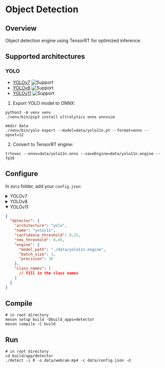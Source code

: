 # Object Detection

## Overview
Object detection engine using TensorRT for optimized inference.

## Supported architectures
### YOLO
- [YOLOv7](https://github.com/WongKinYiu/yolov7) ![Support](https://img.shields.io/badge/support-yes-brightgreen.svg)
- [YOLOv8](https://github.com/ultralytics/ultralytics/blob/main/docs/en/models/yolov8.md) ![Support](https://img.shields.io/badge/support-yes-brightgreen.svg)
- [YOLOv11](https://github.com/ultralytics/ultralytics/tree/main) ![Support](https://img.shields.io/badge/support-yes-brightgreen.svg)

1. Export YOLO model to ONNX:
```shell
python3 -m venv venv
./venv/bin/pip3 install ultralytics onnx onnxsim
```

```shell
mkdir data
./venv/bin/yolo export --model=data/yolo11n.pt --format=onnx --opset=12
```

2. Convert to TensorRT engine:
```shell
trtexec --onnx=data/yolo11n.onnx --saveEngine=data/yolo11n.engine --fp16
```

## Configure
In `data` folder, add your `config.json`:
<details>
    <summary>YOLOv7</summary>

```json
{
  "detector": {
    "architecture": "yolo",
    "name": "yolov7",
    "confidence_threshold": 0.25,
    "nms_threshold": 0.45,
    "engine": {
      "model_path": "./data/yolov7n.engine",
      "batch_size": 1,
      "precision": 16
    },
    "class_names": [
      // fill in the class names
    ]
  }
}
```
</details>
<details>
    <summary>YOLOv8</summary>

```json
{
  "detector": {
    "architecture": "yolo",
    "name": "yolov8",
    "confidence_threshold": 0.25,
    "nms_threshold": 0.45,
    "engine": {
      "model_path": "./data/yolov8n.engine",
      "batch_size": 1,
      "precision": 16
    },
    "class_names": [
      // fill in the class names
    ]
  }
}
```
</details>
<details open>
    <summary>YOLOv11</summary>

```json
{
  "detector": {
    "architecture": "yolo",
    "name": "yolov11",
    "confidence_threshold": 0.25,
    "nms_threshold": 0.45,
    "engine": {
      "model_path": "./data/yolo11n.engine",
      "batch_size": 1,
      "precision": 16
    },
    "class_names": [
      // fill in the class names
    ]
  }
}
```
</details>

## Compile
```shell
# in root directory
meson setup build -Dbuild_apps=detector
meson compile -C build
```

## Run
```shell
# in root directory
cd build/app/detector
./detect -i 0 -o data/webcam.mp4 -c data/config.json -d
```